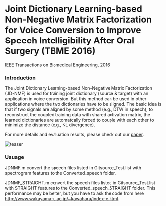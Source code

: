 # Joint Dictionary Learning-based Non-Negative Matrix Factorization for Voice Conversion to Improve Speech Intelligibility After Oral Surgery (TBME 2016)


IEEE Transactions on Biomedical Engineering, 2016


### Introduction
The Joint Dictionary Learning-based Non-Negative Matrix Factorization (JD-NMF) is used for training joint dictionary (source & target) with an application in voice conversion. But this method can be used in other applications where the two dictionaries have to be aligned. The basic idea is that if two signals are aligned by some method (e.g., DTW in speech), to reconstruct the coupled training data with shared activation matrix, the learned dictionaries are automatcally forced to couple with each other to minimize the distance (e.g., KL divergence).


For more details and evaluation results, please check out our  [paper](http://ieeexplore.ieee.org/document/7797132/).

![teaser](https://jasonswfu.github.io/JasonFu.github.io/images/Joint_NMF.png)

### Usuage

JDNMF.m convert the speech files listed in Gitsource_Test.list with spectrogram features to the Converted_speech folder.

JDNMF_STRAIGHT.m convert the speech files listed in Gitsource_Test.list with STRAIGHT features to the Converted_speech_STRAIGHT folder.
This performance may be better, but you have to ask the code from here http://www.wakayama-u.ac.jp/~kawahara/index-e.html.
